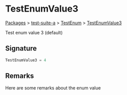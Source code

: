 # TestEnumValue3

[Packages](/) > [test-suite-a](/test-suite-a/) > [TestEnum](/test-suite-a/testenum-enum/) > [TestEnumValue3](/test-suite-a/testenum-enum/testenumvalue3-enummember)

Test enum value 3 (default)

<a id="testenumvalue3-signature"></a>

## Signature

```typescript
TestEnumValue3 = 4
```

<a id="testenumvalue3-remarks"></a>

## Remarks

Here are some remarks about the enum value
